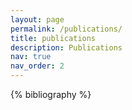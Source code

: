```yaml
---
layout: page
permalink: /publications/
title: publications
description: Publications
nav: true
nav_order: 2
---
```


<!-- _pages/publications.md -->
<div class="publications">

{% bibliography %}

</div>
